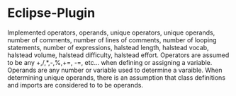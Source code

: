 # Eclipse-Plugin
Implemented operators, operands, unique operators, unique operands, number of comments, number of lines of comments, number of looping statements, number of expressions, halstead length, halstead vocab, halstead volume, halstead difficulty, halstead effort. Operators are assumed to be any +,/,*,-,%,+=, -=, etc... when defining or assigning a variable. Operands are any number or variable used to determine a varaible. When determining unique operands, there is an assumption that class definitions and imports are considered to to be operands.
